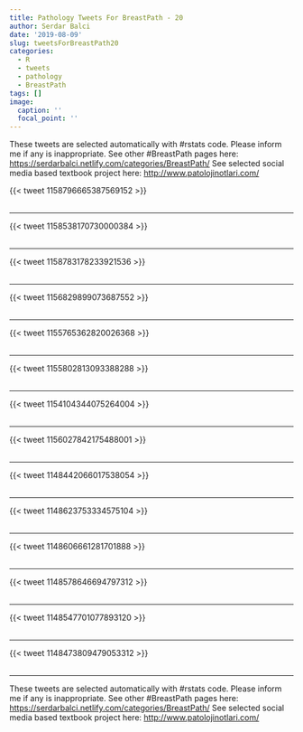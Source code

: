 ```yaml
---
title: Pathology Tweets For BreastPath - 20
author: Serdar Balci
date: '2019-08-09'
slug: tweetsForBreastPath20
categories:
  - R
  - tweets
  - pathology
  - BreastPath
tags: []
image:
  caption: ''
  focal_point: ''
---
```



These tweets are selected automatically with #rstats code. Please inform me if any is inappropriate.
See other #BreastPath pages here: https://serdarbalci.netlify.com/categories/BreastPath/ 
See selected social media based textbook project here: http://www.patolojinotlari.com/

{{< tweet 1158796665387569152 >}}
<br>
<br>
<hr>
{{< tweet 1158538170730000384 >}}
<br>
<br>
<hr>
{{< tweet 1158783178233921536 >}}
<br>
<br>
<hr>
{{< tweet 1156829899073687552 >}}
<br>
<br>
<hr>
{{< tweet 1155765362820026368 >}}
<br>
<br>
<hr>
{{< tweet 1155802813093388288 >}}
<br>
<br>
<hr>
{{< tweet 1154104344075264004 >}}
<br>
<br>
<hr>
{{< tweet 1156027842175488001 >}}
<br>
<br>
<hr>
{{< tweet 1148442066017538054 >}}
<br>
<br>
<hr>
{{< tweet 1148623753334575104 >}}
<br>
<br>
<hr>
{{< tweet 1148606661281701888 >}}
<br>
<br>
<hr>
{{< tweet 1148578646694797312 >}}
<br>
<br>
<hr>
{{< tweet 1148547701077893120 >}}
<br>
<br>
<hr>
{{< tweet 1148473809479053312 >}}
<br>
<br>
<hr>


These tweets are selected automatically with #rstats code. Please inform me if any is inappropriate.
See other #BreastPath pages here: https://serdarbalci.netlify.com/categories/BreastPath/ 
See selected social media based textbook project here: http://www.patolojinotlari.com/
